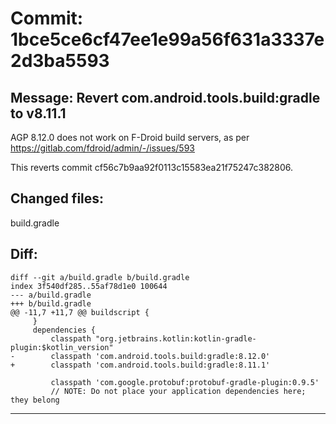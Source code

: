 # Commit: 1bce5ce6cf47ee1e99a56f631a3337e2d3ba5593
## Message: Revert com.android.tools.build:gradle to v8.11.1

AGP 8.12.0 does not work on F-Droid build servers, as per
https://gitlab.com/fdroid/admin/-/issues/593

This reverts commit cf56c7b9aa92f0113c15583ea21f75247c382806.
## Changed files:
build.gradle

## Diff:
```
diff --git a/build.gradle b/build.gradle
index 3f540df285..55af78d1e0 100644
--- a/build.gradle
+++ b/build.gradle
@@ -11,7 +11,7 @@ buildscript {
     }
     dependencies {
         classpath "org.jetbrains.kotlin:kotlin-gradle-plugin:$kotlin_version"
-        classpath 'com.android.tools.build:gradle:8.12.0'
+        classpath 'com.android.tools.build:gradle:8.11.1'
 
         classpath 'com.google.protobuf:protobuf-gradle-plugin:0.9.5'
         // NOTE: Do not place your application dependencies here; they belong
```
-----------------------------------
